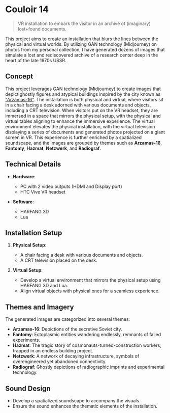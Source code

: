 # Couloir 14

> VR installation to embark the visitor in an archive of (imaginary) lost+found documents.

This project aims to create an installation that blurs the lines between the physical and virtual worlds. By utilizing GAN technology (Midjourney) on photos from my personal collection, I have generated dozens of images that simulate a lost and rediscovered archive of a research center deep in the heart of the late 1970s USSR.

## Concept

This project leverages GAN technology (Midjourney) to create images that depict ghostly figures and atypical buildings inspired by the city known as ["Arzamas-16"](https://en.wikipedia.org/wiki/Sarov). The installation is both physical and virtual, where visitors sit in a chair facing a desk adorned with various documents and objects, including a CRT television. When visitors put on the VR headset, they are immersed in a space that mirrors the physical setup, with the physical and virtual tables aligning to enhance the immersive experience. The virtual environment elevates the physical installation, with the virtual television displaying a series of documents and generated photos projected on a giant screen in VR. This experience is further enriched by a spatialized soundscape, and the images are grouped by themes such as **Arzamas-16**, **Fantomy**, **Hazmat**, **Netzwerk**, and **Radiograf**.

## Technical Details

- **Hardware**: 
  - PC with 2 video outputs (HDMI and Display port)
  - HTC Vive VR headset

- **Software**: 
  - HARFANG 3D
  - Lua

## Installation Setup

1. **Physical Setup**:
    - A chair facing a desk with various documents and objects.
    - A CRT television placed on the desk.

2. **Virtual Setup**:
    - Develop a virtual environment that mirrors the physical setup using HARFANG 3D and Lua.
    - Align virtual objects with physical ones for a seamless experience.

## Themes and Imagery

The generated images are categorized into several themes:
- **Arzamas-16**: Depictions of the secretive Soviet city.
- **Fantomy**: Ectoplasmic entities wandering endlessly, remnants of failed experiments.
- **Hazmat**: The tragic story of cosmonauts-turned-construction workers, trapped in an endless building project.
- **Netzwerk**: A network of decaying infrastructure, symbols of overengineered yet abandoned connectivity.
- **Radiograf**: Ghostly depictions of radiographic imprints and experimental technology.

## Sound Design

- Develop a spatialized soundscape to accompany the visuals.
- Ensure the sound enhances the thematic elements of the installation.
